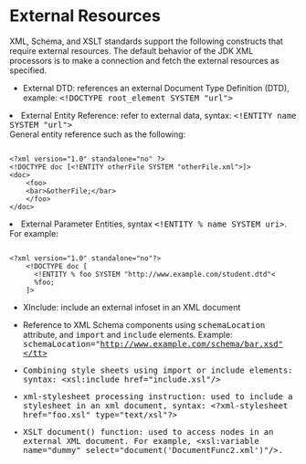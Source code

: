 
# External Resources


XML, Schema, and XSLT standards support the following constructs that require external resources. The default behavior of the JDK XML processors is to make a connection and fetch the external resources as specified.

- External DTD: references an external Document Type Definition (DTD), example: <tt>&lt;!DOCTYPE root_element SYSTEM "url"&gt;</tt>
 
<li>External Entity Reference: refer to external data, syntax: <tt>&lt;!ENTITY name SYSTEM "url"&gt;</tt>
<br /> 
General entity reference such as the following:
<pre><code> 
&lt;?xml version="1.0" standalone="no" ?&gt;
&lt;!DOCTYPE doc [&lt;!ENTITY otherFile SYSTEM "otherFile.xml"&gt;]&gt;
&lt;doc&gt;
    &lt;foo&gt;
    &lt;bar&gt;&amp;otherFile;&lt;/bar&gt;
    &lt;/foo&gt;
&lt;/doc&gt;
</code></pre>
</li>
 
<li>External Parameter Entities, syntax <tt>&lt;!ENTITY % name SYSTEM uri&gt;</tt>. For example:
<pre><code>
&lt;?xml version="1.0" standalone="no"?&gt;
    &lt;!DOCTYPE doc [
      &lt;!ENTITY % foo SYSTEM "http://www.example.com/student.dtd"&lt;
      %foo;
    ]&gt;
</code></pre>
</li>
 
- XInclude: include an external infoset in an XML document
 
- Reference to XML Schema components using <tt>schemaLocation</tt> attribute, and <tt>import</tt> and <tt>include</tt> elements. Example: <tt>schemaLocation="http://www.example.com/schema/bar.xsd"</tt>
 
- Combining style sheets using <tt>import</tt> or <tt>include</tt> elements: syntax: <tt>&lt;xsl:include href="include.xsl"/&gt;</tt>
 
- xml-stylesheet processing instruction: used to include a stylesheet in an xml document, syntax: <tt>&lt;?xml-stylesheet href="foo.xsl" type="text/xsl"?&gt;</tt>
 
- XSLT <tt>document()</tt> function: used to access nodes in an external XML document. For example, <tt>&lt;xsl:variable name="dummy" select="document('DocumentFunc2.xml')"/&gt;</tt>.
